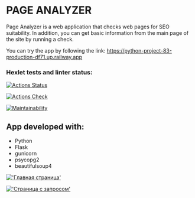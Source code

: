 # PAGE ANALYZER

Page Analyzer is a web application that checks web pages for SEO suitability.
In addition, you can get basic information from the main page of the site by running a check.

You can try the app by following the link:
https://python-project-83-production-df71.up.railway.app

### Hexlet tests and linter status:
[![Actions Status](https://github.com/Makeev095/python-project-83/workflows/hexlet-check/badge.svg)](https://github.com/Makeev095/python-project-83/actions)

[![Actions Check](https://github.com/Makeev095/python-project-83/workflows/main.yml/badge.svg)](https://github.com/Makeev095/python-project-83/actions)

[![Maintainability](https://api.codeclimate.com/v1/badges/c275e15046e7cb6fd0a5/maintainability)](https://codeclimate.com/github/Makeev095/python-project-83/maintainability)

## App developed with:
* Python
* Flask
* gunicorn
* psycopg2
* beautifulsoup4

[!['Главная страница'](https://i.postimg.cc/prQJtC1x/2023-02-23-18-48-50.png)](https://postimg.cc/FkRLyy4n)

[!['Страница с запросом'](https://i.postimg.cc/pVKZ8VV7/2023-02-23-18-49-50.png)](https://postimg.cc/QVx1Z3Tk)
